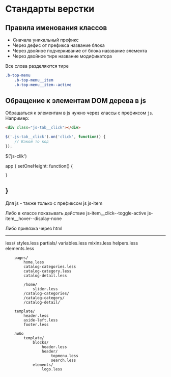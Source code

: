 # Стандарты верстки

## Правила именования классов

- Сначала уникальный префикс
- Через дефис от префикса название блока
- Через двойное подчеркивание от блока навзвание элемента
- Через двойное тире название модификатора

Все слова разделяются тире

```css
.b-top-menu
    .b-top-menu__item
    .b-top-menu__item--active
```

## Обращение к элементам DOM дерева в js

Обращаться к элементам в js нужно через классы с префиксом `js`. 
Например:

```html
<div class="js-tab__click"></div>
```

```js
$('.js-tab__click').on('click', function() {
	// Какой то код
});
```



<div class="item js-tab-hover"></div>

$('js-clik')


app {
	setOneHeight: function()
	{
		
	}
}
-------------------------------------------------    
    
Для js - также только с префиксом js
    js-item
    
Либо в классе показывать действие
    js-item__click--toggle-active
    js-item__hover--display-none
    
Либо привязка через html
    

-------------------------------------------------    
    
less/
    styles.less
    partials/
        variables.less
        mixins.less
        helpers.less
        elements.less
        
        pages/
            home.less
            catalog-categories.less
            catalog-category.less
            catalog-detail.less
            
            /home/
                slider.less
            /catalog-categories/
            /catalog-category/
            /catalog-detail/
            
        template/
            header.less
            aside-left.less
            footer.less
            
        либо
            template/
                blocks/
                    header.less
                    header/
                        topmenu.less
                        search.less
                elements/
                    logo.less